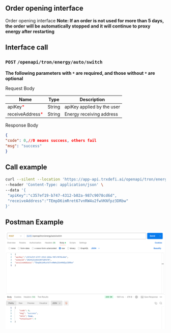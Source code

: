 ## Order opening interface
Order opening interface
**Note: If an order is not used for more than 5 days, the order will be automatically stopped and it will continue to proxy energy after restarting**

## Interface call
### `POST` `/openapi/tron/energy/auto/switch`
**The following parameters with `*` are required, and those without `*` are optional**

Request Body

| Name | Type | Description |
|------------------------------------------------|--------|------------|
| apiKey<span style="color:red">*</span> | String | apiKey applied by the user |
| receiveAddress<span style="color:red">*</span> | String | Energy receiving address |

Response Body
```JSON
{
"code": 0,//0 means success, others fail
"msg": "success"
}

```

## Call example
```bash
curl --silent --location 'https://app-api.trxdefi.ai/openapi/tron/energy/auto/switch' \
--header 'Content-Type: application/json' \
--data '{
 "apiKey":"c357ef19-b747-4312-b02a-987c9078cd6d",
 "receiveAddress":"TEmpD6imRret67vnRW4u2fwVKNfpz3DRbw"
}'
```
## Postman Example 
![img.png](img/auto_switch.png)


